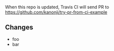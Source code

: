 When this repo is updated, Travis CI will send PR to https://github.com/kanonji/try-pr-from-ci-example

## Changes

* foo
* bar
